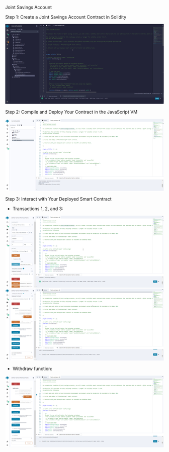 Joint Savings Account

Step 1: Create a Joint Savings Account Contract in Solidity

![Code](https://github.com/MoBerr/Joint-Savings-Account/blob/master/Screenshots/Code.gif)

Step 2: Compile and Deploy Your Contract in the JavaScript VM

![Compilation_Deployment](https://github.com/MoBerr/Joint-Savings-Account/blob/master/Screenshots/Compilation_Deployment.gif)

Step 3: Interact with Your Deployed Smart Contract

* Transactions 1, 2, and 3:

![Deposit](https://github.com/MoBerr/Joint-Savings-Account/blob/master/Screenshots/Deposit.gif)
![Deposit](https://github.com/MoBerr/Joint-Savings-Account/blob/master/Screenshots/Deposit2.gif)

* Withdraw function:

![WDW_1](https://github.com/MoBerr/Joint-Savings-Account/blob/master/Screenshots/withdraw.gif)
